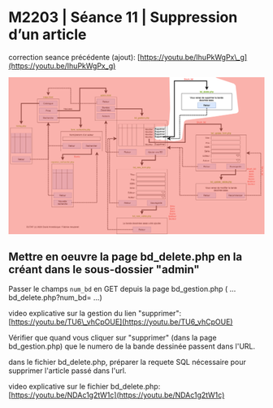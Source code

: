# M2203 \| Séance 11  \| Suppression d’un article

correction seance précédente \(ajout\): [https://youtu.be/IhuPkWgPx\_g](https://youtu.be/IhuPkWgPx_g)

![Partie suppression d&apos;une BD](.gitbook/assets/dutaf5.png)

## Mettre en oeuvre la page bd\_delete.php en la créant dans le sous-dossier "admin"

Passer le champs `num_bd` en GET depuis la page bd\_gestion.php \( ... bd\_delete.php?num\_bd= ...\)

video explicative sur la gestion du lien "supprimer": [https://youtu.be/TU6\_vhCpOUE](https://youtu.be/TU6_vhCpOUE)

Vérifier que quand vous cliquer sur "supprimer" \(dans la page bd\_gestion.php\) que le numero de la bande dessinée passent dans l'URL.

dans le fichier bd\_delete.php, préparer la requete SQL nécessaire pour supprimer l'article passé dans l'url.

video explicative sur le fichier bd\_delete.php: [https://youtu.be/NDAc1g2tW1c](https://youtu.be/NDAc1g2tW1c)

